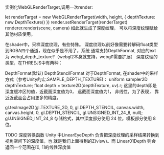 实例化WebGLRenderTarget,调用一次render:

let renderTarget = new WebGLRenderTarget(width, height, {
  depthTexture: new DepthTexture()
})
render.setRenderTarget(renderTarget)
renderer.render(scene, camera)
如此就生成了深度纹理， 可以将深度纹理赋给其他材质使用。

在shader中，采样深度纹理，有些特殊。
深度纹理以前好像需要转解码float类型到RGBA四个通道，现在似乎是不用了，系统
通常支持DepthFormat, 对应的ext为 webgl_depth_texture?（webgl2本身就支持，webgl1需要扩展）
深度纹理的类型，在THREEJS中有两种：

DepthFormat(默认)
DepthStencilFormat
对于DepthFormat, 在shader中的采样方式（参考Unity的宏:SAMPLE_DEPTH_TEXTURE)：
uniform sampler2D depthTexture;
float depth = texture2D(depthTexture, uv).r;
这里的depth即是深度缓冲区的值，近截面深度值为0， 远截面深度值为1， 非线性，为了表现，
靠近近截面会占用更多的精度。

gl.texImage2D(gl.TEXTURE_2D, 0, gl.DEPTH_STENCIL, canvas.width, canvas.height, 0, gl.DEPTH_STENCIL, gl.UNSIGNED_INT_24_8, null);
gl.UNSIGNED_INT_24_8 存储格式，其中深度部分使用 24 位，模板部分使用 8 位。

TODO 深度转换函数
Unity 中LinearEyeDepth 负责把深度纹理的采样结果转换到视角空间下的深度值，也 就是我们上面得到的Z(visw)。而 Linear01Depth 则会返回一个范围在[0, 1]的线性深度值

